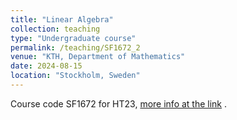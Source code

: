 ```yaml
---
title: "Linear Algebra"
collection: teaching
type: "Undergraduate course"
permalink: /teaching/SF1672_2
venue: "KTH, Department of Mathematics"
date: 2024-08-15
location: "Stockholm, Sweden"
---
```


Course code SF1672 for HT23, [more info at the link](https://www.kth.se/student/kurser/kurs/SF1672) . 